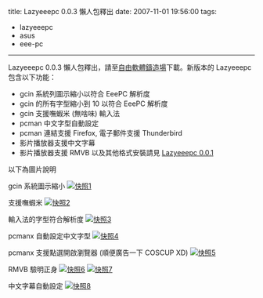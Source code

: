 title: Lazyeeepc 0.0.3 懶人包釋出
date: 2007-11-01 19:56:00
tags: 
- lazyeeepc
- asus
- eee-pc
---

Lazyeeepc 0.0.3 懶人包釋出，請至[自由軟體鑄造場](http://rt.openfoundry.org/Foundry/Project/Download/?Queue=863)下載。新版本的 Lazyeeepc 包含以下功能：

*   gcin 系統列圖示縮小以符合 EeePC 解析度
*   gcin 的所有字型縮小到 10 以符合 EeePC 解析度
*   gcin 支援嘸蝦米 (無啥味) 輸入法
*   pcman 中文字型自動設定
*   pcman 連結支援 Firefox, 電子郵件支援 Thunderbird
*   影片播放器支援中文字幕
*   影片播放器支援 RMVB 以及其他格式安裝請見 [Lazyeeepc 0.0.1](http://yurinfore.blogspot.com/2007/10/lazyeeepc-001.html)

以下為圖片說明

gcin 系統圖示縮小
[![快照1](http://farm3.static.flickr.com/2057/1813032825_f78ef3143a_o.png)](http://www.flickr.com/photos/yurenju/1813032825/ "相片分享")

支援嘸蝦米
[![快照2](http://farm3.static.flickr.com/2058/1813032855_9c592fd0bb_o.png)](http://www.flickr.com/photos/yurenju/1813032855/ "相片分享")

輸入法的字型符合解析度
[![快照3](http://farm3.static.flickr.com/2385/1813032865_6262ad6ecb_o.png)](http://www.flickr.com/photos/yurenju/1813032865/ "相片分享")

pcmanx 自動設定中文字型
[![快照4](http://farm3.static.flickr.com/2128/1813032869_5c1ef480b1_o.png)](http://www.flickr.com/photos/yurenju/1813032869/ "相片分享")

pcmanx 支援點選開啟瀏覽器 (順便廣告一下 COSCUP XD)
[![快照5](http://farm3.static.flickr.com/2314/1813032873_03e5ee92c9_o.png)](http://www.flickr.com/photos/yurenju/1813032873/ "相片分享")

RMVB 驗明正身
[![快照6](http://farm3.static.flickr.com/2061/1813032875_72fc616b09_o.png)](http://www.flickr.com/photos/yurenju/1813032875/ "相片分享")
[![快照7](http://farm3.static.flickr.com/2389/1813035629_87d9bf6848_o.png)](http://www.flickr.com/photos/yurenju/1813035629/ "相片分享")

中文字幕自動設定
[![快照8](http://farm3.static.flickr.com/2346/1813035683_f88fadb7ac_o.png)](http://www.flickr.com/photos/yurenju/1813035683/ "相片分享")